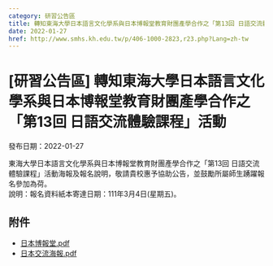 ```yaml
---
category: 研習公告區
title: 轉知東海大學日本語言文化學系與日本博報堂教育財團產學合作之「第13回 日語交流體驗課程」活動
date: 2022-01-27
href: http://www.smhs.kh.edu.tw/p/406-1000-2823,r23.php?Lang=zh-tw
---
```


# [研習公告區] 轉知東海大學日本語言文化學系與日本博報堂教育財團產學合作之「第13回 日語交流體驗課程」活動
發布日期：2022-01-27

<div><div></div><div>東海大學日本語言文化學系與日本博報堂教育財團產學合作之「第13回 日語交流體驗課程」活動海報及報名說明，敬請貴校惠予協助公告，並鼓勵所屬師生踴躍報名參加為荷。<br> 說明：報名資料紙本寄達日期：111年3月4日(星期五)。</div></div>

## 附件
- [日本博報堂.pdf](https://www.smhs.kh.edu.tw/var/file/0/1000/attach/10/pta_2520_1675564_62745.pdf)
- [日本交流海報.pdf](https://www.smhs.kh.edu.tw/var/file/0/1000/attach/10/pta_2521_2296526_62746.pdf)
